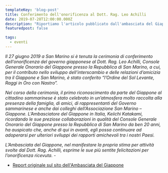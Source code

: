 ```yaml
---
templateKey: 'blog-post'
title: Conferimento dell'onorificenza al Dott. Rag. Leo Achilli
date: 2019-07-28T12:00:00.000Z
description: "Riportiamo l'articolo pubblicato dall'ambasciata del Giappone in Italia e San Marino a proposito dell'onorificenza conferita al Console Generale Onorario del Giapopne presso la Repubblica di San Marino, Leo Achilli."
featuredpost: false

tags:
  - eventi
---
```





*Il 27 giugno 2019 a San Marino si è tenuta la cerimonia di conferimento dell’onorificenza del governo giapponese al Dott. Rag. Leo Achilli, Console Generale Onorario del Giappone presso la Repubblica di San Marino, a cui, per il contributo nello sviluppo dell’interscambio e delle relazioni d’amicizia tra il Giappone e San Marino, è stato conferito “l’Ordine del Sol Levante, Raggi in Oro con Nastro”.*  

*Nel corso della cerimonia, il primo riconoscimento da parte del Giappone al cittadino sammarinese è stato celebrato in un’atmosfera molto raccolta alla presenza della famiglia, di amici, di rappresentanti del Governo sammarinese e anche dai colleghi dell’Associazione San Marino – Giappone. L’Ambasciatore del Giappone in Italia, Keiichi Katakami, ricordando le sue preziose collaborazioni in qualità del Console Generale Onorario del Giappone presso la Repubblica di San Marino da ben 20 anni, ha auspicato che, anche di qui in avanti, egli possa continuare ad adoperarsi per ulteriori sviluppi dei rapporti amichevoli tra i nostri Paesi.*  

*L’Ambasciata del Giappone, nel manifestare la propria stima per attività svolte dal Dott. Rag. Achilli, esprime le sue più sentite felicitazioni per l’onorificenza ricevuta.*   - 
- [Report originale sul sito dell'Ambasciata del Giappone](https://www.it.emb-japan.go.jp/itpr_it/b_000088.html) 
